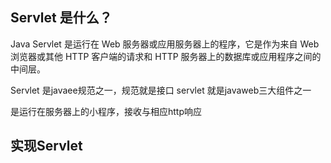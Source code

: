 ## Servlet 是什么？

Java Servlet 是运行在 Web 服务器或应用服务器上的程序，它是作为来自 Web 浏览器或其他 HTTP 客户端的请求和 HTTP 服务器上的数据库或应用程序之间的中间层。

Servlet 是javaee规范之一，规范就是接口
servlet 就是javaweb三大组件之一

是运行在服务器上的小程序，接收与相应http响应



## 实现Servlet

